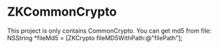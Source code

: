 # ZKCommonCrypto
This project is only contains CommonCrypto.  You can get md5 from file:  NSString *fileMd5 = [ZKCrypto fileMD5WithPath:@"filePath"];
